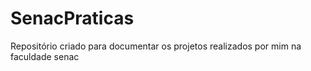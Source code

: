 # SenacPraticas
Repositório criado para documentar os projetos realizados por mim na faculdade senac
